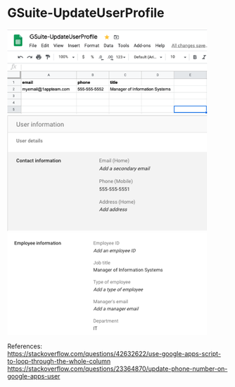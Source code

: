 # GSuite-UpdateUserProfile

<img src="/GSuite-UpdateUserProfile_sheets.png" alt="Screenshot of Google Script Sheet" style="max-width:90%;">

<img src="/GSuite-UpdateUserProfile_UserInfo.png" alt="Screenshot of Google Script User Info" style="max-width:90%;">

<img src="/GSuite-UpdateUserProfile_EmpInfo.png" alt="Screenshot of Google Script Employee Info" style="max-width:90%;">


References:
<br/>
https://stackoverflow.com/questions/42632622/use-google-apps-script-to-loop-through-the-whole-column
https://stackoverflow.com/questions/23364870/update-phone-number-on-google-apps-user
